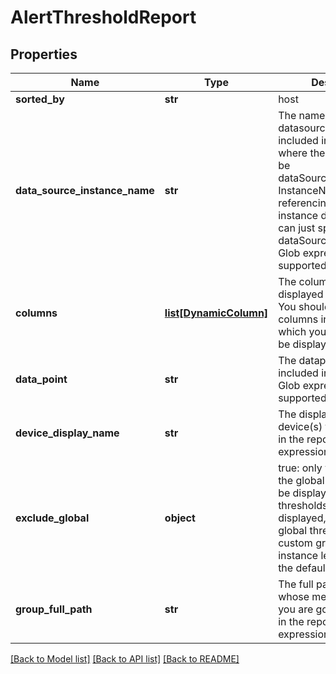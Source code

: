 # AlertThresholdReport

## Properties
Name | Type | Description | Notes
------------ | ------------- | ------------- | -------------
**sorted_by** | **str** | host | datasource | datapoint host: displayed thresholds will be sorted by device datasource: displayed thresholds will be sorted by datasource instance datapoint: displayed thresholds will be sorted by datapoint (metric) | [optional] 
**data_source_instance_name** | **str** | The name of the datasource instance to be included in the report, where the syntax should be dataSourceDisplayName-InstanceName. If you&#x27;re referencing a single instance datasource, you can just specify dataSourceDisplayName. Glob expressions supported | [optional] 
**columns** | [**list[DynamicColumn]**](DynamicColumn.md) | The columns that will be displayed in the report. You should specify the columns in the order in which you&#x27;d like them to be displayed | [optional] 
**data_point** | **str** | The datapoint to be included in the report. Glob expressions supported | [optional] 
**device_display_name** | **str** | The display name of the device(s) to be included in the report. Glob expressions supported | [optional] 
**exclude_global** | **object** | true: only variations from the global thresholds will be displayed false: all thresholds will be displayed, including global thresholds an custom group and instance level thresholds the default value is true | [optional] 
**group_full_path** | **str** | The full path of the group whose member devices you are going to include in the report. Glob expressions supported | [optional] 

[[Back to Model list]](../README.md#documentation-for-models) [[Back to API list]](../README.md#documentation-for-api-endpoints) [[Back to README]](../README.md)

